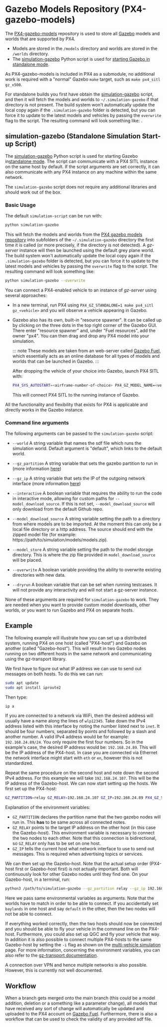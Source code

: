 # Gazebo Models Repository (PX4-gazebo-models)

The [PX4-gazebo-models](https://github.com/PX4/PX4-gazebo-models) repository is used to store all [Gazebo](../sim_gazebo_gz/README.md) models and worlds that are supported by PX4.

- Models are stored in the `/models` directory and worlds are stored in the `/worlds` directory.
- The [simulation-gazebo](https://github.com/PX4/PX4-gazebo-models/blob/main/simulation-gazebo) Python script is used for [starting Gazebo in standalone mode](../sim_gazebo_gz/README.md#standalone-mode).

As PX4-gazebo-models is included in PX4 as a submodule, no additional work is required with a "normal" Gazebo `make` target, such as `make px4_sitl gz_x500`.

For standalone builds you first have obtain the [simulation-gazebo](https://github.com/PX4/PX4-gazebo-models/blob/main/simulation-gazebo) script, and then it will fetch the models and worlds to `~/.simulation-gazebo` if that directory is not present.
The build system won't automatically update the local copy again if the `.simulation-gazebo` folder is detected, but you can force it to update to the latest models and vehicles by passing the `overwrite` flag to the script. The resulting command will look something like: .

## simulation-gazebo (Standalone Simulation Start-up Script)

The [simulation-gazebo](https://github.com/PX4/PX4-gazebo-models/blob/main/simulation-gazebo) Python script is used for starting Gazebo in[standalone mode](../sim_gazebo_gz/README.md#standalone-mode).
The script can communicate with a PX4 SITL instance on the same host by default.
If the script arguments are set correctly, it can also communicate with any PX4 instance on any machine within the same network.

The `simulation-gazebo` script does not require any additional libraries and should work out of the box.

### Basic Usage

The default `simulation-script` can be run with:

```sh
python simulation-gazebo
```

This will fetch the models and worlds from the [PX4 gazebo models repository](https://github.com/PX4/PX4-gazebo-models) into subfolders of the `~/.simulation-gazebo` directory the first time it is called (or more precisely, if the directory is not detected).
A _gz-server_ instance will then be launched using the default grey plane world.
The build system won't automatically update the local copy again if the `.simulation-gazebo` folder is detected, but you can force it to update to the latest models and vehicles by passing the `overwrite` flag to the script. The resulting command will look something like:

```sh
python simulation-gazebo --overwrite
```

You can connect a PX4-enabled vehicle to an instance of _gz-server_ using several approaches:

- In a new terminal, run PX4 using `PX4_GZ_STANDALONE=1 make px4_sitl gz_<vehicle>` and you will observe a vehicle appearing in Gazebo.

- Gazebo also has its own, built-in "resource spawner".
  It can be called up by clicking on the three dots in the top right corner of the Gazebo GUI.
  There enter "resource spawner" and, under "Fuel resources", add the owner "px4".
  You can then drag and drop any PX4 model into your simulation.

  ::: note
  These models are taken from an web-server called [Gazebo Fuel](https://app.gazebosim.org/dashboard), which essentially acts as an online database for all types of models and worlds that can be launched in Gazebo.
  :::

  After dropping the vehicle of your choice into Gazebo, launch PX4 SITL with:

  ```sh
  PX4_SYS_AUTOSTART=<airframe-number-of-choice> PX4_GZ_MODEL_NAME=<vehicle-of-choice> ./build/px4_sitl_default/bin/px4`
  ```

  This will connect PX4 SITL to the running instance of Gazebo.

All the functionality and flexibility that exists for PX4 is applicable and directly works in the Gazebo instance.

### Command line arguments

The following arguments can be passed to the `simulation-gazebo` script:

- `--world`
  A string variable that names the sdf file which runs the simulation world.
  Default argument is "default", which links to the default world.

- `--gz_partition`
  A string variable that sets the gazebo partition to run in (more information [here](https://gazebosim.org/api/transport/13/envvars.html))

- `--gz_ip`
  A string variable that sets the IP of the outgoing network interface (more information [here](https://gazebosim.org/api/transport/13/envvars.html))

- `--interactive` A boolean variable that requires the ability to run the code in interactive mode, allowing for custom paths for `--model_download_source`. If this is not set, `--model_download_source` will only download from the default Github repo.

- `--model_download_source`
  A string variable setting the path to a directory from where models are to be imported.
  At the moment this can only be a local file directory or a http address.
  The source should end with the zipped model file (for example: https://path/to/simulation/models/models.zip).

- `--model_store`
  A string variable setting the path to the model storage directory.
  This is where the zip file provided in `model_download_source` will be placed.

- `--overwrite`
  A boolean variable providing the ability to overwrite existing directories with new data.

- `--dryrun` A boolean variable that can be set when running testcases.
  It will not provide any interactivity and will not start a gz-server instance.

None of these arguments are required for `simulation-gazebo` to work.
They are needed when you want to provide custom model downloads, other worlds, or you want to run Gazebo and PX4 on separate hosts.

## Example

The following example will illustrate how you can set up a distributed system, running PX4 on one host (called "PX4-host") and Gazebo on another (called "Gazebo-host"). This will result in two Gazebo nodes running on two different hosts in the same network and communicating using the gz-transport library.

We first have to figure out what IP address we can use to send out messages on both hosts. To do this we can run:

```sh
sudo apt update
sudo apt install iproute2
```

Then type:

```sh
ip a
```

If you are connected to a network via WiFi, then the desired address will usually have a name along the lines of `wlp12345`. Take down the IPv4 address listed with this interface by noting the number listed next to `inet`. It should be four numbers, separated by points and followed by a slash and another number. A valid IPv4 address would be for example: `192.168.24.89/24`. You only require the first four numbers. So in the example's case, the desired IP address would be: `192.168.24.89`. This will be the IP address of the PX4-host. In case you are connected via Ethernet the network interface might start with `eth` or `en`, however this is not standardized.

Repeat the same procedure on the second host and note down the second IPv4 address. For this example we will take `192.168.24.107`. This will be the IP address of the Gazebo-host. We can now start setting up the hosts. We first set up the PX4-host:

```sh
GZ_PARTITION=relay GZ_RELAY=192.168.24.107 GZ_IP=192.168.24.89 PX4_GZ_STANDALONE=1 PX4_SYS_AUTOSTART=4001 PX4_SIM_MODEL=gz_x500 PX4_GZ_WORLD=baylands ./build/px4_sitl_default/bin/px4
```

Explanation of the environment variables:

- `GZ_PARTITION` declares the partition name that the two gazebo nodes will run in. This **has** to be same across all connected notes.
- `GZ_RELAY` points to the target IP address on the other host (in this case the Gazebo-host). This environment variable is necessary to connect the two nodes to each other. Note that this connection is bidirectional, so `GZ_RELAY` only has to be set on one host.
- `GZ_IP` tells the current host what network interface to use to send out messages. This is required when advertising topics or services.

We can then set up the Gazebo-host. Note that the actual setup order (PX4-host first or Gazebo-host first) is not actually important. Both will continuously look for other Gazebo nodes until they find one. On your Gazebo-host, in a terminal, run:

```sh
python3 /path/to/simulation-gazebo --gz_partition relay --gz_ip 192.168.24.107 --world baylands
```

Here we pass same environmental variables as arguments. Note that the worlds have to match in order to be able to connect. If you accidentally set `baylands` in one host and say `default` in the other, then the two nodes will not be able to connect.

If everything worked correctly, then the two hosts should now be connected and you should be able to fly your vehicle in the command line on the PX4-host. Furthermore, you could also set up QGC and fly your vehicle that way. In addition it is also possible to connect multiple PX4-hosts to the same Gazebo-host by setting the `-i` flag as shown on the [multi-vehicle simulation](./multi_vehicle_simulation.md) page. For more information, concerning the environment variables, you can also refer to the [gz-transport documentation](https://gazebosim.org/api/transport/12/envvars.html).

A connection over VPN and hence multiple networks is also possible. However, this is currently not well documented.

## Workflow

When a branch gets merged onto the main branch (this could be a model addition, deletion or a something like a parameter change), all models that have received any sort of change will automatically be updated and uploaded to the PX4 account on [Gazebo Fuel](https://app.gazebosim.org/PX4).
Furthermore, there is also a workflow that can be used to check the validity of any provided sdf file.
